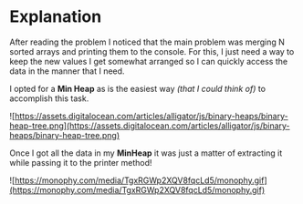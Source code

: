 # Explanation

After reading the problem I noticed that the main problem was merging N sorted arrays and printing them to the console. For this, I just need a way to keep the new values I get somewhat arranged so I can quickly access the data in the manner that I need.

I opted for a **Min Heap** as is the easiest way *(that I could think of)* to accomplish this task.

![https://assets.digitalocean.com/articles/alligator/js/binary-heaps/binary-heap-tree.png](https://assets.digitalocean.com/articles/alligator/js/binary-heaps/binary-heap-tree.png)

Once I got all the data in my **MinHeap** it was just a matter of extracting it while passing it to the printer method!

![https://monophy.com/media/TgxRGWp2XQV8fqcLd5/monophy.gif](https://monophy.com/media/TgxRGWp2XQV8fqcLd5/monophy.gif)
